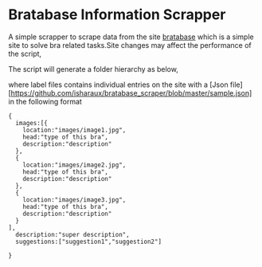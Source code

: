 # Bratabase Information Scrapper

A simple scrapper to scrape data from the site [bratabase](https://www.bratabase.com/) which is a simple site to solve bra related tasks.Site changes may affect the performance of the script,

The script will generate a folder hierarchy as below,

where label files contains individual entries on the site with a [Json file][https://github.com/isharaux/bratabase_scraper/blob/master/sample.json] in the following format
```
{
  images:[{
    location:"images/image1.jpg",
    head:"type of this bra",
    description:"description"
  },
  {
    location:"images/image2.jpg",
    head:"type of this bra",
    description:"description"
  },
  {
    location:"images/image3.jpg",
    head:"type of this bra",
    description:"description"
  }
],
  description:"super description",
  suggestions:["suggestion1","suggestion2"]

}
```
